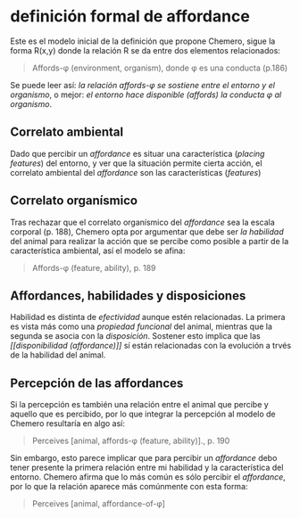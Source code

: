 # definición formal de affordance
Este es el modelo inicial de la definición que propone Chemero, sigue la forma R(x,y) donde la relación R se da entre dos elementos relacionados:

>Affords-φ (environment, organism), donde φ es una conducta (p.186)

Se puede leer así: *la relación affords-φ se sostiene entre el entorno y el organismo*, o mejor: *el entorno hace disponible (affords) la conducta φ al organismo*.

## Correlato ambiental
Dado que percibir un *affordance* es situar una característica (*placing features*) del entorno, y ver que la situación permite cierta acción, el correlato ambiental del *affordance* son las características (*features*)

## Correlato organísmico
Tras rechazar que el correlato organísmico del *affordance* sea la escala corporal (p. 188), Chemero opta por argumentar que debe ser *la habilidad* del animal para realizar la acción que se percibe como posible a partir de la característica ambiental, así el modelo se afina:

>Affords-φ (feature, ability), p. 189

## Affordances, habilidades y disposiciones
Habilidad es distinta de *efectividad* aunque estén relacionadas. La primera es vista más como una *propiedad funcional* del animal, mientras que la segunda se asocia con la *disposición*. Sostener esto implica que las *[[disponibilidad (affordance)]]* sí están relacionadas con la evolución a trvés de la habilidad del animal.

## Percepción de las affordances
Si la percepción es también una relación entre el animal que percibe y aquello que es percibido, por lo que integrar la percepción al modelo de Chemero resultaría en algo así:

>Perceives \[animal, affords-φ (feature, ability)\]., p. 190

Sin embargo, esto parece implicar que para percibir un *affordance* debo tener presente la primera relación entre mi habilidad y la característica del entorno. Chemero afirma que lo más común es sólo percibir el *affordance*, por lo que la relación aparece más comúnmente con esta forma:

>Perceives \[animal, affordance-of-φ\]
